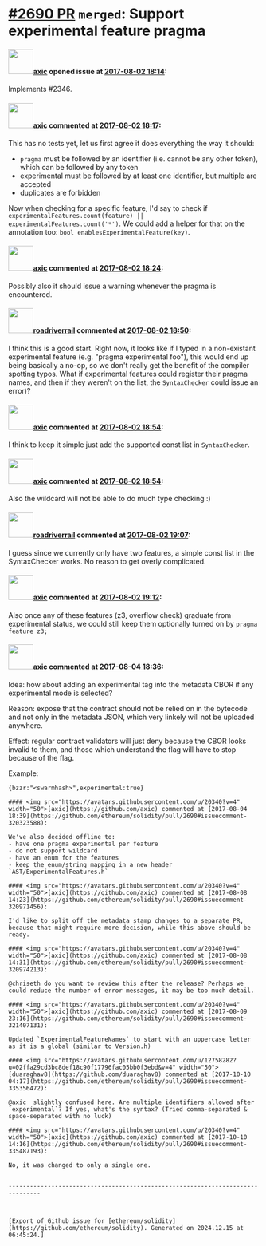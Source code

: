# [\#2690 PR](https://github.com/ethereum/solidity/pull/2690) `merged`: Support experimental feature pragma

#### <img src="https://avatars.githubusercontent.com/u/20340?v=4" width="50">[axic](https://github.com/axic) opened issue at [2017-08-02 18:14](https://github.com/ethereum/solidity/pull/2690):

Implements #2346.

#### <img src="https://avatars.githubusercontent.com/u/20340?v=4" width="50">[axic](https://github.com/axic) commented at [2017-08-02 18:17](https://github.com/ethereum/solidity/pull/2690#issuecomment-319754954):

This has no tests yet, let us first agree it does everything the way it should:
- `pragma` must be followed by an identifier (i.e. cannot be any other token), which can be followed by any token
- experimental must be followed by at least one identifier, but multiple are accepted
- duplicates are forbidden

Now when checking for a specific feature, I'd say to check if `experimentalFeatures.count(feature) || experimentalFeatures.count('*')`. We could add a helper for that on the annotation too: `bool enablesExperimentalFeature(key)`.

#### <img src="https://avatars.githubusercontent.com/u/20340?v=4" width="50">[axic](https://github.com/axic) commented at [2017-08-02 18:24](https://github.com/ethereum/solidity/pull/2690#issuecomment-319756993):

Possibly also it should issue a warning whenever the pragma is encountered.

#### <img src="https://avatars.githubusercontent.com/u/614752?u=1565826f2b2d74054639e6500236b073aa10f81a&v=4" width="50">[roadriverrail](https://github.com/roadriverrail) commented at [2017-08-02 18:50](https://github.com/ethereum/solidity/pull/2690#issuecomment-319763713):

I think this is a good start.  Right now, it looks like if I typed in a non-existant experimental feature (e.g. "pragma experimental foo"), this would end up being basically a no-op, so we don't really get the benefit of the compiler spotting typos.  What if experimental features could register their pragma names, and then if they weren't on the list, the `SyntaxChecker` could issue an error)?

#### <img src="https://avatars.githubusercontent.com/u/20340?v=4" width="50">[axic](https://github.com/axic) commented at [2017-08-02 18:54](https://github.com/ethereum/solidity/pull/2690#issuecomment-319764768):

I think to keep it simple just add the supported const list in `SyntaxChecker`.

#### <img src="https://avatars.githubusercontent.com/u/20340?v=4" width="50">[axic](https://github.com/axic) commented at [2017-08-02 18:54](https://github.com/ethereum/solidity/pull/2690#issuecomment-319764942):

Also the wildcard will not be able to do much type checking :)

#### <img src="https://avatars.githubusercontent.com/u/614752?u=1565826f2b2d74054639e6500236b073aa10f81a&v=4" width="50">[roadriverrail](https://github.com/roadriverrail) commented at [2017-08-02 19:07](https://github.com/ethereum/solidity/pull/2690#issuecomment-319768242):

I guess since we currently only have two features, a simple const list in the SyntaxChecker works.  No reason to get overly complicated.

#### <img src="https://avatars.githubusercontent.com/u/20340?v=4" width="50">[axic](https://github.com/axic) commented at [2017-08-02 19:12](https://github.com/ethereum/solidity/pull/2690#issuecomment-319769713):

Also once any of these features (z3, overflow check) graduate from experimental status, we could still keep them optionally turned on by `pragma feature z3;`

#### <img src="https://avatars.githubusercontent.com/u/20340?v=4" width="50">[axic](https://github.com/axic) commented at [2017-08-04 18:36](https://github.com/ethereum/solidity/pull/2690#issuecomment-320323090):

Idea: how about adding an experimental tag into the metadata CBOR if any experimental mode is selected?

Reason: expose that the contract should not be relied on in the bytecode and not only in the metadata JSON, which very linkely will not be uploaded anywhere.

Effect: regular contract validators will just deny because the CBOR looks invalid to them, and those which understand the flag will have to stop because of the flag.

Example:
```
{bzzr:"<swarmhash>",experimental:true}

#### <img src="https://avatars.githubusercontent.com/u/20340?v=4" width="50">[axic](https://github.com/axic) commented at [2017-08-04 18:39](https://github.com/ethereum/solidity/pull/2690#issuecomment-320323588):

We've also decided offline to:
- have one pragma experimental per feature
- do not support wildcard
- have an enum for the features
- keep the enum/string mapping in a new header `AST/ExperimentalFeatures.h`

#### <img src="https://avatars.githubusercontent.com/u/20340?v=4" width="50">[axic](https://github.com/axic) commented at [2017-08-08 14:23](https://github.com/ethereum/solidity/pull/2690#issuecomment-320971456):

I'd like to split off the metadata stamp changes to a separate PR, because that might require more decision, while this above should be ready.

#### <img src="https://avatars.githubusercontent.com/u/20340?v=4" width="50">[axic](https://github.com/axic) commented at [2017-08-08 14:31](https://github.com/ethereum/solidity/pull/2690#issuecomment-320974213):

@chriseth do you want to review this after the release? Perhaps we could reduce the number of error messages, it may be too much detail.

#### <img src="https://avatars.githubusercontent.com/u/20340?v=4" width="50">[axic](https://github.com/axic) commented at [2017-08-09 23:16](https://github.com/ethereum/solidity/pull/2690#issuecomment-321407131):

Updated `ExperimentalFeatureNames` to start with an uppercase letter as it is a global (similar to Version.h)

#### <img src="https://avatars.githubusercontent.com/u/12758282?u=02ffa29cd3bc8def18c90f17796fac05bb0f3ebd&v=4" width="50">[duaraghav8](https://github.com/duaraghav8) commented at [2017-10-10 04:17](https://github.com/ethereum/solidity/pull/2690#issuecomment-335356472):

@axic  slightly confused here. Are multiple identifiers allowed after `experimental`? If yes, what's the syntax? (Tried comma-separated & space-separated with no luck)

#### <img src="https://avatars.githubusercontent.com/u/20340?v=4" width="50">[axic](https://github.com/axic) commented at [2017-10-10 14:16](https://github.com/ethereum/solidity/pull/2690#issuecomment-335487193):

No, it was changed to only a single one.


-------------------------------------------------------------------------------



[Export of Github issue for [ethereum/solidity](https://github.com/ethereum/solidity). Generated on 2024.12.15 at 06:45:24.]
